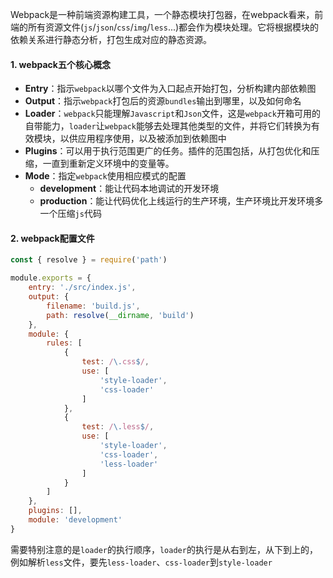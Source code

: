 <!-- ---
title: Webpack系列之基本概念
date: 2022-11-01
tags: Webpack系列
set: WebpackBase
--- -->

Webpack是一种前端资源构建工具，一个静态模块打包器，在webpack看来，前端的所有资源文件(`js`/`json`/`css`/`img`/`less`...)都会作为模块处理。它将根据模块的依赖关系进行静态分析，打包生成对应的静态资源。

#### 1. webpack五个核心概念

* **Entry**：指示`webpack`以哪个文件为入口起点开始打包，分析构建内部依赖图
* **Output**：指示`webpack`打包后的资源`bundles`输出到哪里，以及如何命名
* **Loader**：`webpack`只能理解`Javascript`和`Json`文件，这是`webpack`开箱可用的自带能力，`loader`让`webpack`能够去处理其他类型的文件，并将它们转换为有效模块，以供应用程序使用，以及被添加到依赖图中
* **Plugins**：可以用于执行范围更广的任务。插件的范围包括，从打包优化和压缩，一直到重新定义环境中的变量等。
* **Mode**：指定`webpack`使用相应模式的配置
  * **development**：能让代码本地调试的开发环境
  * **production**：能让代码优化上线运行的生产环境，生产环境比开发环境多一个压缩`js`代码

#### 2. webpack配置文件

```javascript
const { resolve } = require('path')

module.exports = {
    entry: './src/index.js', 
    output: {
        filename: 'build.js',
        path: resolve(__dirname, 'build')
    },
    module: {
        rules: [
            {
                test: /\.css$/,
                use: [
                    'style-loader',
                    'css-loader'
                ]
            },
            {
                test: /\.less$/,
                use: [
                    'style-loader',
                    'css-loader',
                    'less-loader'
                ]
            }
        ]
    },
    plugins: [],
    module: 'development'
}
```
需要特别注意的是`loader`的执行顺序，`loader`的执行是从右到左，从下到上的，例如解析`less`文件，要先`less-loader`、`css-loader`到`style-loader`